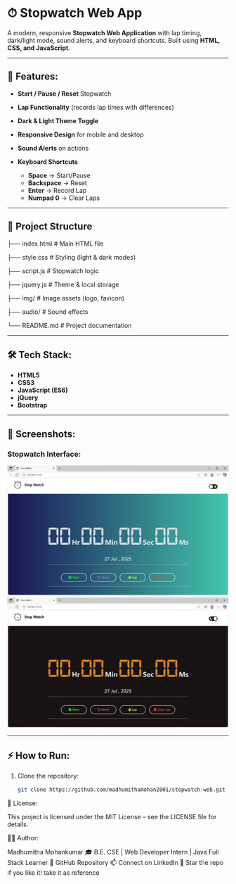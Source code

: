 # ⏱ Stopwatch Web App

A modern, responsive **Stopwatch Web Application** with lap timing, dark/light mode, sound alerts, and keyboard shortcuts. Built using **HTML, CSS, and JavaScript**.

---

## 🚀 Features:

- **Start / Pause / Reset** Stopwatch
- **Lap Functionality** (records lap times with differences)
- **Dark & Light Theme Toggle**
- **Responsive Design** for mobile and desktop
- **Sound Alerts** on actions

- **Keyboard Shortcuts**

  - **Space** → Start/Pause
  - **Backspace** → Reset
  - **Enter** → Record Lap
  - **Numpad 0** → Clear Laps

---

## 📂 Project Structure

├── index.html # Main HTML file

├── style.css # Styling (light & dark modes)

├── script.js # Stopwatch logic

├── jquery.js # Theme & local storage

├── img/ # Image assets (logo, favicon)

├── audio/ # Sound effects

└── README.md # Project documentation

---

## 🛠 Tech Stack:

- **HTML5**
- **CSS3**
- **JavaScript (ES6)**
- **jQuery**
- **Bootstrap**

---

## 📸 Screenshots:

### Stopwatch Interface:

![Stopwatch Screenshot 1](./img/screenshot1.png)
![Stopwatch Screenshot 2](./img/screenshot2.png)


---

## ⚡ How to Run:

1. Clone the repository:
   ```bash
   git clone https://github.com/madhumithamohan2801/stopwatch-web.git

📜 License:

This project is licensed under the MIT License – see the LICENSE file for details.

👩‍💻 Author:

Madhumitha Mohankumar 🎓 B.E. CSE | Web Developer Intern | Java Full Stack Learner 🔗 GitHub Repository 📫 Connect on LinkedIn 🌟 Star the repo if you like it! take it as reference
